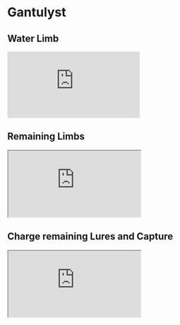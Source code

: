 # Gantulyst

## Water Limb

<div class="youtube-wrapper">
    <iframe 
        src="https://www.youtube.com/embed/Uu0Qbys4uMI?si=5oP86z42ixHTzOUH" 
        allow="accelerometer; autoplay; clipboard-write; encrypted-media; gyroscope; picture-in-picture; web-share" 
        frameborder="0"
        allowfullscreen>
    </iframe>
</div>

## Remaining Limbs

<div class="youtube-wrapper">
    <iframe
        src="https://www.youtube.com/embed/5YB8NR3lwjI?si=ozrg5Wgsc_UtX5Lv"
        allow="accelerometer; autoplay; clipboard-write; encrypted-media; gyroscope; picture-in-picture; web-share" 
        allowfullscreen>
    </iframe>
</div>

## Charge remaining Lures and Capture

<div class="youtube-wrapper">
    <iframe 
        src="https://www.youtube.com/embed/Ok93ZrLE_PY?si=fWjHmdms_XU0vcOX"
        allow="accelerometer; autoplay; clipboard-write; encrypted-media; gyroscope; picture-in-picture; web-share" 
        allowfullscreen>
    </iframe>
</div>